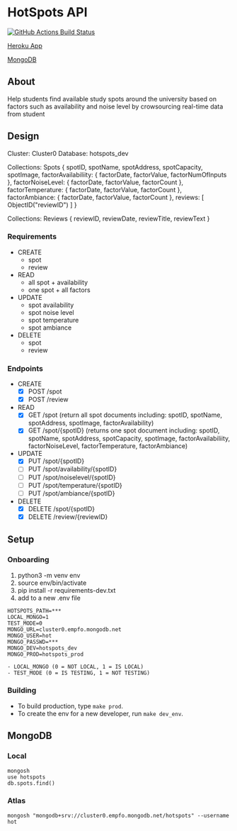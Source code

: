 # HotSpots API

[![GitHub Actions Build Status](https://github.com/ColdScoop/Prof-Callahans-Ice-Cream-Emporium/actions/workflows/main.yml/badge.svg)](https://github.com/ColdScoop/Prof-Callahans-Ice-Cream-Emporium/actions)

[Heroku App](https://profcallahansicecreamemporium.herokuapp.com/)

[MongoDB](https://cloud.mongodb.com/v2/61b3516ea6d4b104e30a1e6b#clusters)

## About

Help students find available study spots around the university based on factors such as availability and noise level by crowsourcing real-time data from student

## Design

Cluster: Cluster0
Database: hotspots_dev

Collections: Spots
{
  spotID,
  spotName,
  spotAddress,
  spotCapacity,
  spotImage,
  factorAvailabiliity: {
    factorDate,
    factorValue,
    factorNumOfInputs
  },
  factorNoiseLevel: {
    factorDate,
    factorValue,
    factorCount
  },
  factorTemperature: {
    factorDate,
    factorValue,
    factorCount
  },
  factorAmbiance: {
    factorDate,
    factorValue,
    factorCount
  },
  reviews: [
    ObjectID("reviewID")
  ]
}


Collections: Reviews
{
  reviewID,
  reviewDate,
  reviewTitle,
  reviewText
}

### Requirements

- CREATE
  - spot
  - review
- READ
  - all spot + availability
  - one spot + all factors
- UPDATE
  - spot availability
  - spot noise level
  - spot temperature
  - spot ambiance
- DELETE
  - spot
  - review

### Endpoints

- CREATE
  - [X] POST /spot
  - [X] POST /review
- READ
  - [X] GET /spot (return all spot documents including: spotID, spotName, spotAddress, spotImage, factorAvailability)
  - [X] GET /spot/{spotID} (returns one spot document including: spotID, spotName, spotAddress, spotCapacity, spotImage, factorAvailabiliity, factorNoiseLevel, factorTemperature, factorAmbiance)
- UPDATE
  - [X] PUT /spot/{spotID}
  - [ ] PUT /spot/availability/{spotID}
  - [ ] PUT /spot/noiselevel/{spotID}
  - [ ] PUT /spot/temperature/{spotID}
  - [ ] PUT /spot/ambiance/{spotID}
- DELETE
  - [X] DELETE /spot/{spotID}
  - [X] DELETE /review/{reviewID}

## Setup

### Onboarding
1. python3 -m venv env
2. source env/bin/activate
3. pip install -r requirements-dev.txt
4. add to a new .env file
  ```
  HOTSPOTS_PATH=***
  LOCAL_MONGO=1
  TEST_MODE=0
  MONGO_URL=cluster0.empfo.mongodb.net
  MONGO_USER=hot
  MONGO_PASSWD=***
  MONGO_DEV=hotspots_dev
  MONGO_PROD=hotspots_prod
  ```
    - LOCAL_MONGO (0 = NOT LOCAL, 1 = IS LOCAL)
    - TEST_MODE (0 = IS TESTING, 1 = NOT TESTING)

### Building
- To build production, type `make prod`.
- To create the env for a new developer, run `make dev_env`.

## MongoDB

### Local
```
mongosh
use hotspots
db.spots.find()
```

### Atlas
```
mongosh "mongodb+srv://cluster0.empfo.mongodb.net/hotspots" --username hot
```